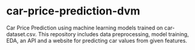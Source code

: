 # car-price-prediction-dvm
Car Price Prediction using machine learning models trained on car-dataset.csv. This repository includes data preprocessing, model training, EDA, an API and a website for predicting car values from given features.
